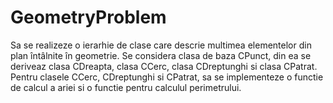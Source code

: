 # GeometryProblem
Sa se realizeze o ierarhie de clase care descrie multimea elementelor din plan întâlnite
în geometrie. Se considera clasa de baza CPunct, din ea se deriveaz clasa CDreapta,
clasa CCerc, clasa CDreptunghi si clasa CPatrat. Pentru clasele CCerc, CDreptunghi si
CPatrat, sa se implementeze o functie de calcul a ariei si o functie pentru calculul
perimetrului.
